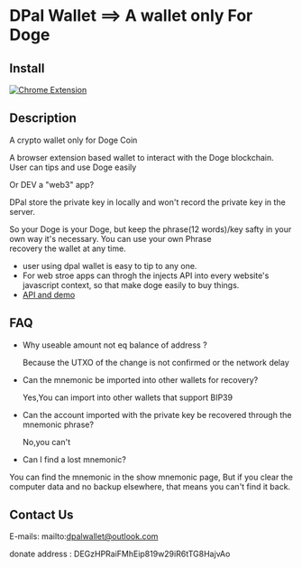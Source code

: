# DPal Wallet ==> A wallet only For Doge

## Install
[![Chrome Extension](https://www.google.com/chrome/static/images/chrome-logo.svg)](https://github.com/dpalwallet/DPalWallet)

## Description

A crypto wallet only for Doge Coin

A browser extension based wallet to interact with the Doge blockchain. User can tips and use Doge easily

Or DEV a "web3" app?

DPal store the private key in locally and won't record the private key in the server.

So your Doge is your Doge, but keep the phrase(12 words)/key safty in your own way it's necessary. You can use your own Phrase  
recovery the wallet at any time.

* user using dpal wallet is easy to tip to any one.
* For web stroe apps can throgh the injects API into every website's javascript context, so that make doge easily to buy things.
* [API and demo](./api.md)

## FAQ

- Why useable amount not eq balance of address ? 

  Because the UTXO of the change is not confirmed or the network delay
  
- Can the mnemonic be imported into other wallets for recovery?

  Yes,You can import into other wallets that support BIP39

- Can the account imported with the private key be recovered through the mnemonic phrase?

  No,you can't
 
 - Can I find a lost mnemonic?

  You can find the mnemonic in the show mnemonic page, But if you clear the computer data and no backup elsewhere, that means you can't find it back.

## Contact Us

E-mails: mailto:dpalwallet@outlook.com

donate address : DEGzHPRaiFMhEip819w29iR6tTG8HajvAo

